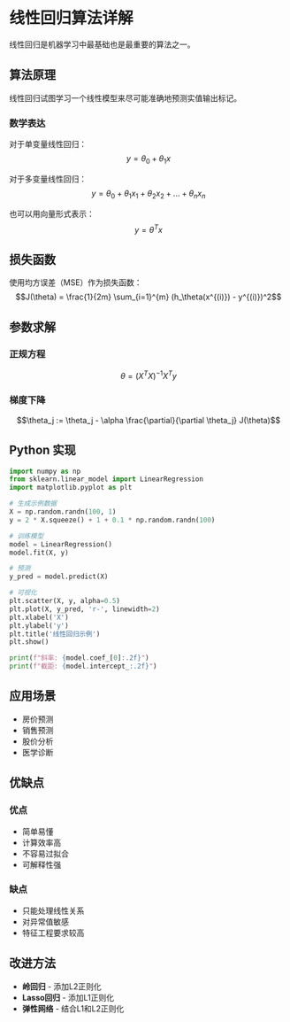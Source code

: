 # 线性回归算法详解

线性回归是机器学习中最基础也是最重要的算法之一。

## 算法原理

线性回归试图学习一个线性模型来尽可能准确地预测实值输出标记。

### 数学表达

对于单变量线性回归：
$$y = \theta_0 + \theta_1 x$$

对于多变量线性回归：
$$y = \theta_0 + \theta_1 x_1 + \theta_2 x_2 + ... + \theta_n x_n$$

也可以用向量形式表示：
$$y = \theta^T x$$

## 损失函数

使用均方误差（MSE）作为损失函数：
$$J(\theta) = \frac{1}{2m} \sum_{i=1}^{m} (h_\theta(x^{(i)}) - y^{(i)})^2$$

## 参数求解

### 正规方程

$$\theta = (X^T X)^{-1} X^T y$$

### 梯度下降

$$\theta_j := \theta_j - \alpha \frac{\partial}{\partial \theta_j} J(\theta)$$

## Python 实现

```python
import numpy as np
from sklearn.linear_model import LinearRegression
import matplotlib.pyplot as plt

# 生成示例数据
X = np.random.randn(100, 1)
y = 2 * X.squeeze() + 1 + 0.1 * np.random.randn(100)

# 训练模型
model = LinearRegression()
model.fit(X, y)

# 预测
y_pred = model.predict(X)

# 可视化
plt.scatter(X, y, alpha=0.5)
plt.plot(X, y_pred, 'r-', linewidth=2)
plt.xlabel('X')
plt.ylabel('y')
plt.title('线性回归示例')
plt.show()

print(f"斜率: {model.coef_[0]:.2f}")
print(f"截距: {model.intercept_:.2f}")
```

## 应用场景

- 房价预测
- 销售预测
- 股价分析
- 医学诊断

## 优缺点

### 优点
- 简单易懂
- 计算效率高
- 不容易过拟合
- 可解释性强

### 缺点
- 只能处理线性关系
- 对异常值敏感
- 特征工程要求较高

## 改进方法

- **岭回归** - 添加L2正则化
- **Lasso回归** - 添加L1正则化
- **弹性网络** - 结合L1和L2正则化